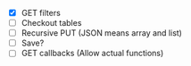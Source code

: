 - [x] GET filters
- [ ] Checkout tables
- [ ] Recursive PUT (JSON means array and list)
- [ ] Save?
- [ ] GET callbacks (Allow actual functions)